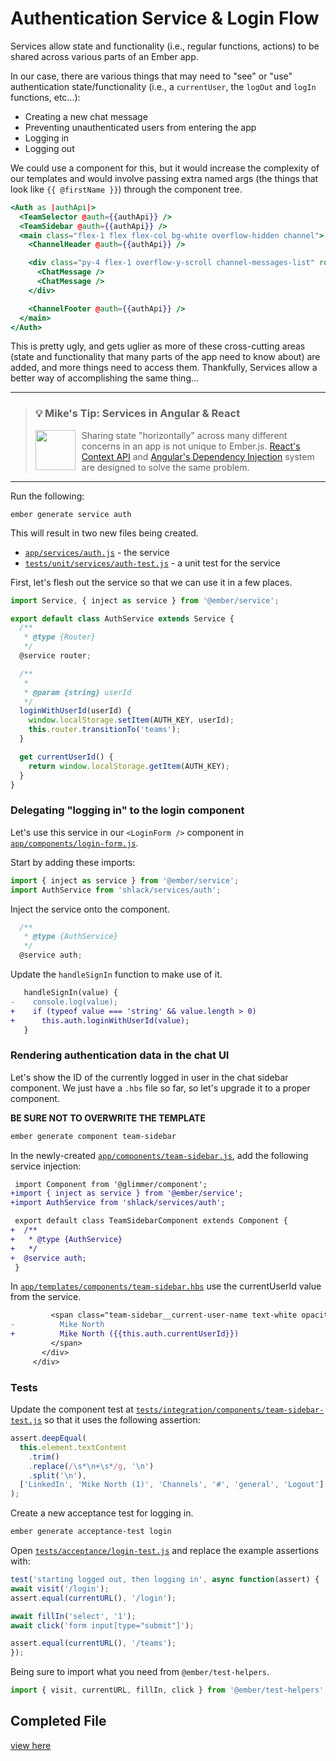 # Authentication Service & Login Flow

Services allow state and functionality (i.e., regular functions, actions) to be shared across various parts of an Ember app.

<!-- Explain what services are. Even if things are so simple that there's nothing more to say, we should make that clear -->

In our case, there are various things that may need to "see" or "use" authentication state/functionality (i.e., a `currentUser`, the `logOut` and `logIn` functions, etc...):

<!-- Clearify "authentication concerns" - state it differently  -->

- Creating a new chat message
- Preventing unauthenticated users from entering the app
- Logging in
- Logging out

We could use a component for this, but it would increase the complexity of our templates and would involve passing extra named args (the things that look like `{{ @firstName }}`) through the component tree.

```hbs
<Auth as |authApi|>
  <TeamSelector @auth={{authApi}} />
  <TeamSidebar @auth={{authApi}} />
  <main class="flex-1 flex flex-col bg-white overflow-hidden channel">
    <ChannelHeader @auth={{authApi}} />

    <div class="py-4 flex-1 overflow-y-scroll channel-messages-list" role="list">
      <ChatMessage />
      <ChatMessage />
    </div>

    <ChannelFooter @auth={{authApi}} />
  </main>
</Auth>
```

This is pretty ugly, and gets uglier as more of these cross-cutting areas (state and functionality that many parts of the app need to know about) are added, and more things need to access them. Thankfully, Services allow a better way of accomplishing the same thing...

<!-- Clearify "cross-cutting areas" - state differently -->

<hr>
<p>
  <blockquote>
    <h3>
      💡 Mike's Tip: Services in Angular & React
    </h3>
    <a href="https://github.com/mike-north">
      <img src="https://github.com/mike-north.png" height=64 align="left" style="margin-right: 10px" />
    </a>
    <p>
      Sharing state "horizontally" across many different concerns in an app is not unique to Ember.js. <a href="https://reactjs.org/docs/context.html">React's Context API</a> and <a href="https://angular.io/guide/dependency-injection">Angular's Dependency Injection</a> system are designed to solve the same problem.
    </p>
  </blockquote>
</p>
<hr>

Run the following:

```
ember generate service auth
```

This will result in two new files being created.

- [`app/services/auth.js`](../app/services/auth.js) - the service
- [`tests/unit/services/auth-test.js`](../tests/unit/services/auth-test.js) - a unit test for the service

First, let's flesh out the service so that we can use it in a few places.

```js
import Service, { inject as service } from '@ember/service';

export default class AuthService extends Service {
  /**
   * @type {Router}
   */
  @service router;

  /**
   *
   * @param {string} userId
   */
  loginWithUserId(userId) {
    window.localStorage.setItem(AUTH_KEY, userId);
    this.router.transitionTo('teams');
  }

  get currentUserId() {
    return window.localStorage.getItem(AUTH_KEY);
  }
}
```

### Delegating "logging in" to the login component

Let's use this service in our `<LoginForm />` component in [`app/components/login-form.js`](../app/components/login-form.js).

Start by adding these imports:

```js
import { inject as service } from '@ember/service';
import AuthService from 'shlack/services/auth';
```

Inject the service onto the component.

```ts
  /**
   * @type {AuthService}
   */
  @service auth;
```

Update the `handleSignIn` function to make use of it.

```diff
   handleSignIn(value) {
-    console.log(value);
+    if (typeof value === 'string' && value.length > 0)
+      this.auth.loginWithUserId(value);
   }
```

### Rendering authentication data in the chat UI

Let's show the ID of the currently logged in user in the chat sidebar component. We just have a `.hbs` file so far, so let's upgrade it to a proper component.

**BE SURE NOT TO OVERWRITE THE TEMPLATE**

```sh
ember generate component team-sidebar
```

In the newly-created [`app/components/team-sidebar.js`](../app/components/team-sidebar.js), add the following service injection:

```diff
 import Component from '@glimmer/component';
+import { inject as service } from '@ember/service';
+import AuthService from 'shlack/services/auth';

 export default class TeamSidebarComponent extends Component {
+  /**
+   * @type {AuthService}
+   */
+  @service auth;
 }
```

In [`app/templates/components/team-sidebar.hbs`](../app/templates/components/team-sidebar.hbs) use the currentUserId value from the service.

```diff
         <span class="team-sidebar__current-user-name text-white opacity-50 text-sm">
-          Mike North
+          Mike North ({{this.auth.currentUserId}})
         </span>
       </div>
     </div>
```

### Tests

Update the component test at [`tests/integration/components/team-sidebar-test.js`](../tests/integration/components/team-sidebar-test.js) so that it uses the following assertion:

```js
assert.deepEqual(
  this.element.textContent
    .trim()
    .replace(/\s*\n+\s*/g, '\n')
    .split('\n'),
  ['LinkedIn', 'Mike North (1)', 'Channels', '#', 'general', 'Logout']
);
```

Create a new acceptance test for logging in.

```sh
ember generate acceptance-test login
```

Open [`tests/acceptance/login-test.js`](../tests/acceptance/login-test.js) and replace the example assertions with:

```js
test('starting logged out, then logging in', async function(assert) {
await visit('/login');
assert.equal(currentURL(), '/login');

await fillIn('select', '1');
await click('form input[type="submit"]');

assert.equal(currentURL(), '/teams');
});
```

Being sure to import what you need from `@ember/test-helpers`.

```ts
import { visit, currentURL, fillIn, click } from '@ember/test-helpers';
```

## Completed File

[view here](https://github.com/mike-north/ember-octane-workshop/commit/5a7cd8b74ac6bf429b3e15e2419d91a71a6829ec)
